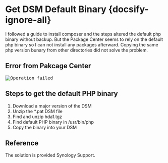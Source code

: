 # Get DSM Default Binary  {docsify-ignore-all}
I followed a guide to install composer and the steps altered the default php binary without backup. But the Package Center seems to rely on the default php binary so I can not install any packages afterward. Copying the same php version bunary from other directories did not solve the problem.

## Error from Pakcage Center

<kbd>![Operation failed](/../../_media/synology/package_center__operation_failed.png)</kbd>

## Steps to get the default PHP binary
1. Download a major version of the DSM
2. Unzip the *.pat DSM file
3. Find and unzip hda1.tgz
4. Find default PHP binary in /usr/bin/php
5. Copy the binary into your DSM

## Reference
The solution is provided Synology Support.